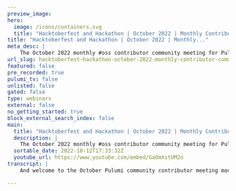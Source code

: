 ```yaml
---
preview_image:
hero:
  image: /icons/containers.svg
  title: "Hacktoberfest and Hackathon | October 2022 | Monthly Contributor Community Meeting"
title: "Hacktoberfest and Hackathon | October 2022 | Monthly..."
meta_desc: |
    The October 2022 monthly #oss contributor community meeting for Pulumi and the Pulumiverse!
url_slug: hacktoberfest-hackathon-october-2022-monthly-contributor-community-meeting
featured: false
pre_recorded: true
pulumi_tv: false
unlisted: false
gated: false
type: webinars
external: false
no_getting_started: true
block_external_search_index: false
main:
  title: "Hacktoberfest and Hackathon | October 2022 | Monthly Contributor Community Meeting"
  description: |
    The October 2022 monthly #oss contributor community meeting for Pulumi and the Pulumiverse! ►  Agenda notes:  https://github.com/pulumiverse/.github ► Join the Pulumi Community Slack: https://slack.pulumi.com/  📑 Chapters: 00:00 Intro and agenda 01:06 Announcement: Hacktoberfest 04:03 Topic: Update Plans leaving experimental 05:05 Topic: Hackathon output: Timings and estimates on resource creation 05:57 Topic: Hackathon output: Shimless 10:10 Closing
  sortable_date: 2022-10-12T17:33:32Z
  youtube_url: https://www.youtube.com/embed/GaOmXstUM2o
transcript: |
    And welcome to the October Pulumi community contributor meeting monthly. I I know the words are not in the right order as normal, but that's a lot of words to get out at once. Anyway, my name is Laura Santa Maria. I am a developer advocate at Pulumi and I am your um curator for today, just making sure everything goes along smoothly. Just as a reminder, this call is being recorded and will be posted publicly up to youtube. So um if you are uncomfortable being on the video, please do mute your video, mute your sound and I will be more than happy to take any comments or questions in the chat and voice them for you. Uh And this call does fall underneath the Pulumi open source code of conduct, which basically means please do be excellent to one another and take care of one another because we are all part of the same community. Uh With that being said, um We don't have a ton to cover today uh in terms of topics unless people brought some topics with them. Um I do have one quick announcement uh due to the number of typically low quality pull requests that come to a lot of open source repos with HAC Tober Fest. Uh I know people have been asking about, can we have the HAC Tober Fest label on the repo? And the answer is that unfortunately on all of the, um at least on all of the Pulumi official repost that are open source, we do not have the ability to continue to handle all those low quality ones and still get uh all kinds of cool stuff out on the open source projects. So we don't do HAC Tober Fest in general. However, if you submit a pull request and would like it to be counted for HAC Tober Fest, we are happy to add the label. Um You just need to let us know that you would like us to do that. Uh But other wise that is the quick announcement that I had and I'm gonna mute in case people have things they want to bring up, you all are missing the like Silent Jeopardy theme song going through my head. Do do do do do do, do, do that's exactly what's going through my head right now. Um Well, yeah, I have a feeling a lot of people are prepping for coupon, reinvent whatever else is going on. So I'm sure uh a lot of the normal folks that hop onto this call or people who have thoughts and comments about contributing generally don't have the brain space right now to do that. So, um I guess one last note, uh we do have uh cloud engineering days coming up uh the first week of November. If you don't know what that is, please do uh check the description on the video or ask me in the con the, the contribute channel on Slack on the Pulumi contributor Slack. Um And I am happy to drop a link about that in there. So, if you'd like to come attend, we'd love to have you. And on that note, last call for comments, questions, topics, you'd love to talk with the rest of the community about maybe a small call out to Fraser, maybe um to see if from the engineering team, he is working on something marvelous that he can share. Oh Put on the spot, Frasier. Oh, I'm working on so many things at the moment. Um I can comment on things that are hopefully coming out soon. Um Update plans is hopefully leaving experimental. Uh We are just working out exactly how we want to do that rollout. Um The long term vision is that every update will um pretty much always have an update plan applied uh associated with it um Except for times where we can't. So if you run up skip preview, there's nothing we can do obviously. But um long term we want every up because normally up there a preview and then the actual update, we want to take those previews, save the update plans. From them and then make sure that the update that happens afterwards is constrained by that update plan to match the behavior of people who are doing explicit previews with save update plan and then passing that plan into their, their up call. Uh So we're just working out exactly how to roll that out at the moment, but that's probably coming out soon. Um Other interesting stuff coming out soon, hopefully, um is from our last hack week, we are gonna have timings on all our resource operations now, which looks really nice and we have some future plans to also put some estimates on those timings. So, rather than just kind of seeing like, you know, it's making some virtual machine and it's taken three seconds, it would be like we're making a virtual machine, it's taking three seconds. And based on all the data that we have in the Pulumi service about this resource, we expect that it will take about 40 seconds. Um That looks really nice. Um But the first bits coming very soon probably, I think next release. Um the other bit sometime later, once we work out how to store that data. Um And I think the last thing is um another hack project is uh Shimla um is the internal name for it. The more user friendly description of it is basically providers and components in every language well supported, basically. Um We want to be able to write a provider in typescript and rather than you having to package it up using something like vial to make it a plug in, uh, we would just be able to say, well, we know how to run no programs. We run no programs for normal ple programs. Um, so let's just run your provider like that. Um, and it should make debugging and like it develop iteration on these providers a lot easier because you won't have to like go through a whole build process every time you just point your examples at the source code and it will just plume me, we'll just run it. And I'm hoping to bring at least dot net. Hopefully, Java is well into alignment with the other languages in terms of components and providers so that people will be able to write both of these things in whatever language they like. Um And that would require the runtime to be available for those to execute if you were referencing them. Yes. Uh We have another idea uh which will probably come, which will have to come after this, which is um looking into things like SM or um do a pod, et cetera to do containerized or uh Wam builds of providers and components. Uh The idea being there that, you know, someone might write something in node and you know, you might be a Python shop and you're like, I'd like to use this node thing, but I really don't want to care about having to keep node up to date, but everyone's got DOCA installed. Can we just like take this node plug in and just get Pulumi to automatically wrap it in an appropriate node docker image and then run it. Um So we'll, we'll be looking at that. Great. Obviously, we have to, we have to get Shipler uh shifted first. Um But yeah, um that would probably uh be a follow up on top of this, you know, the, the, the long term sort of vision for these things is we, we really want like a really strong multi-language ecosystem, like we want everybody to be able to write in their favorite language. That's kind of a big point of ploy. But, you know, the I ac ecosystem is only so big. And if we fragmented by having sort of like a Python Pulumi ecosystem, a Java Pulumi ecosystem, all of these like communities will probably be too small to do anything interesting. Well, if we can get everybody to work together and use each other's stuff seamlessly. Um That sounds quite powerful sort of like, you know, I mean, I, I mean, I, I used to come from the dot net ecosystem and like even all of dot net is surprisingly small compared to like some of the like larger open source ecosystems like Python. Um but then most of the Python ecosystem is in machine learning, not in infrastructure. So, yeah, we, we kind of want to make sure that we can get as many people together as possible so that we get the best benefits. Super cool. Thanks for sharing that. I'm looking forward to it. Can't think of anything else that's coming out. Swish, that's already a big load fraser. Thank you for that and sorry for putting you on the spot here. That's great. It's great. They're very, really cool stuff going on. Well, all right folks with that being said, I thank you for the Prod Ringo to make sure that we didn't have a very, very short contributor meeting. Um But I'm gonna call it at that because I don't think we have a tunnel on the agenda. But anybody have any questions, comments, concerns always feel free to leave a note in the contribute channel on the Pulumi Community Slack um or post up on our youtube youtube channel uh in the comments down below and we'll make sure that we get you a response. So, on that note, thank you all for coming and uh have a lovely rest of your October.

---
```

